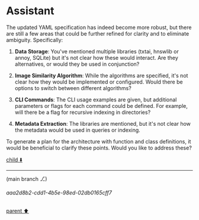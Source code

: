 # Assistant

The updated YAML specification has indeed become more robust, but there are still a few areas that could be further refined for clarity and to eliminate ambiguity. Specifically:

1. **Data Storage**: You've mentioned multiple libraries (txtai, hnswlib or annoy, SQLite) but it's not clear how these would interact. Are they alternatives, or would they be used in conjunction?

2. **Image Similarity Algorithm**: While the algorithms are specified, it's not clear how they would be implemented or configured. Would there be options to switch between different algorithms?

3. **CLI Commands**: The CLI usage examples are given, but additional parameters or flags for each command could be defined. For example, will there be a flag for recursive indexing in directories?

4. **Metadata Extraction**: The libraries are mentioned, but it's not clear how the metadata would be used in queries or indexing.

To generate a plan for the architecture with function and class definitions, it would be beneficial to clarify these points. Would you like to address these?

[child ⬇️](#aaa2d8b2-cdd1-4b5e-98ed-02db0165cff7)

---

(main branch ⎇)
###### aaa2d8b2-cdd1-4b5e-98ed-02db0165cff7
[parent ⬆️](#f52bf6c0-5eb1-4e81-afc9-42638f2495b7)
